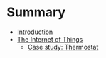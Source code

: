 # Summary

* [Introduction](README.md)
* [The Internet of Things](the_internet_of_things.md)
   * [Case study: Thermostat](case_study_thermostat.md)

